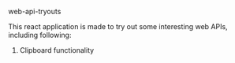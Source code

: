 web-api-tryouts

This react application is made to try out some interesting web APIs, including following:

1. Clipboard functionality